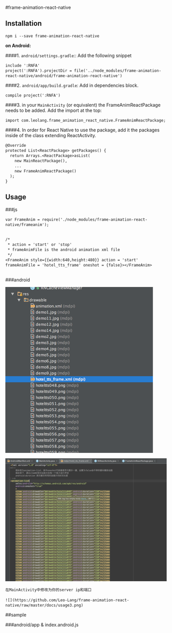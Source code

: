 #frame-animation-react-native

## Installation

```
npm i --save frame-animation-react-native
```

**on Android:**

####1. `android/settings.gradle`:: Add the following snippet

```
include ':RNFA'
project(':RNFA').projectDir = file('../node_modules/frame-animation-react-native/android/frame-animation-react-native')
```

####2. `android/app/build.gradle`: Add in dependencies block.

```
compile project(':RNFA')
```

####3. in your `MainActivity` (or equivalent) the FrameAnimReactPackage needs to be added. Add the import at the top:

```
import com.leolang.frame_animation_react_native.FrameAnimReactPackage;
```

####4. In order for React Native to use the package, add it the packages inside of the class extending ReactActivity.

```
@Override
protected List<ReactPackage> getPackages() {
  return Arrays.<ReactPackage>asList(
	new MainReactPackage(),
	...
	new FrameAnimReactPackage()
  );
}

```
## Usage
###js

```
var FrameAnim = require('./node_modules/frame-animation-react-native/frameanim');


```

``` 
/* 
 * action = 'start' or 'stop'
 * frameAnimFile is the android animation xml file
 */
<FrameAnim style={{width:640,height:480}} action = 'start' frameAnimFile = 'hotel_tts_frame' oneshot = {false}></FrameAnim>


```
###android

![](https://github.com/Leo-Lang/frame-animation-react-native/raw/master/docs/usage.png)

![](https://github.com/Leo-Lang/frame-animation-react-native/raw/master/docs/usage2.png)


```
在MainActivity中修改为你的server ip和端口

![](https://github.com/Leo-Lang/frame-animation-react-native/raw/master/docs/usage3.png)

```



##sample
   
###android/app & index.android.js